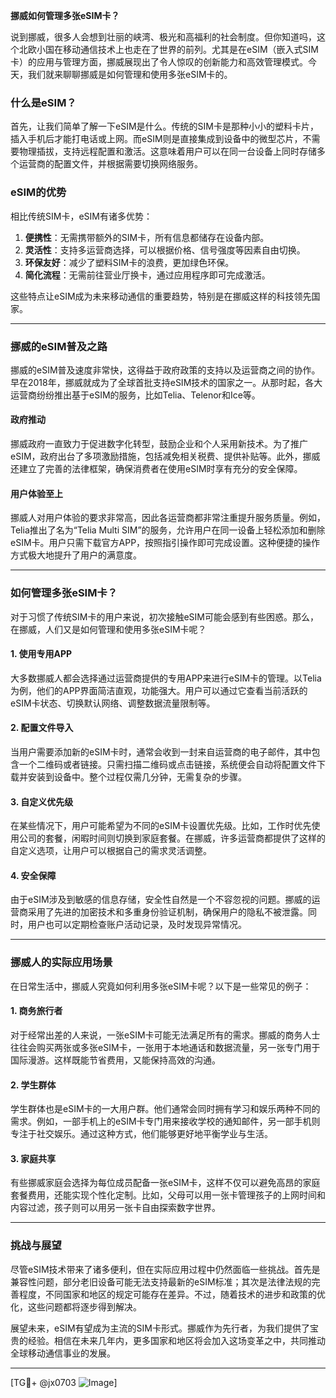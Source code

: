 **挪威如何管理多张eSIM卡？**

说到挪威，很多人会想到壮丽的峡湾、极光和高福利的社会制度。但你知道吗，这个北欧小国在移动通信技术上也走在了世界的前列。尤其是在eSIM（嵌入式SIM卡）的应用与管理方面，挪威展现出了令人惊叹的创新能力和高效管理模式。今天，我们就来聊聊挪威是如何管理和使用多张eSIM卡的。

### 什么是eSIM？

首先，让我们简单了解一下eSIM是什么。传统的SIM卡是那种小小的塑料卡片，插入手机后才能打电话或上网。而eSIM则是直接集成到设备中的微型芯片，不需要物理插拔，支持远程配置和激活。这意味着用户可以在同一台设备上同时存储多个运营商的配置文件，并根据需要切换网络服务。

### eSIM的优势

相比传统SIM卡，eSIM有诸多优势：

1. **便携性**：无需携带额外的SIM卡，所有信息都储存在设备内部。
2. **灵活性**：支持多运营商选择，可以根据价格、信号强度等因素自由切换。
3. **环保友好**：减少了塑料SIM卡的浪费，更加绿色环保。
4. **简化流程**：无需前往营业厅换卡，通过应用程序即可完成激活。

这些特点让eSIM成为未来移动通信的重要趋势，特别是在挪威这样的科技领先国家。

---

### 挪威的eSIM普及之路

挪威的eSIM普及速度非常快，这得益于政府政策的支持以及运营商之间的协作。早在2018年，挪威就成为了全球首批支持eSIM技术的国家之一。从那时起，各大运营商纷纷推出基于eSIM的服务，比如Telia、Telenor和Ice等。

#### 政府推动

挪威政府一直致力于促进数字化转型，鼓励企业和个人采用新技术。为了推广eSIM，政府出台了多项激励措施，包括减免相关税费、提供补贴等。此外，挪威还建立了完善的法律框架，确保消费者在使用eSIM时享有充分的安全保障。

#### 用户体验至上

挪威人对用户体验的要求非常高，因此各运营商都非常注重提升服务质量。例如，Telia推出了名为“Telia Multi SIM”的服务，允许用户在同一设备上轻松添加和删除eSIM卡。用户只需下载官方APP，按照指引操作即可完成设置。这种便捷的操作方式极大地提升了用户的满意度。

---

### 如何管理多张eSIM卡？

对于习惯了传统SIM卡的用户来说，初次接触eSIM可能会感到有些困惑。那么，在挪威，人们又是如何管理和使用多张eSIM卡呢？

#### 1. 使用专用APP

大多数挪威人都会选择通过运营商提供的专用APP来进行eSIM卡的管理。以Telia为例，他们的APP界面简洁直观，功能强大。用户可以通过它查看当前活跃的eSIM卡状态、切换默认网络、调整数据流量限制等。

#### 2. 配置文件导入

当用户需要添加新的eSIM卡时，通常会收到一封来自运营商的电子邮件，其中包含一个二维码或者链接。只需扫描二维码或点击链接，系统便会自动将配置文件下载并安装到设备中。整个过程仅需几分钟，无需复杂的步骤。

#### 3. 自定义优先级

在某些情况下，用户可能希望为不同的eSIM卡设置优先级。比如，工作时优先使用公司的套餐，闲暇时间则切换到家庭套餐。在挪威，许多运营商都提供了这样的自定义选项，让用户可以根据自己的需求灵活调整。

#### 4. 安全保障

由于eSIM涉及到敏感的信息存储，安全性自然是一个不容忽视的问题。挪威的运营商采用了先进的加密技术和多重身份验证机制，确保用户的隐私不被泄露。同时，用户也可以定期检查账户活动记录，及时发现异常情况。

---

### 挪威人的实际应用场景

在日常生活中，挪威人究竟如何利用多张eSIM卡呢？以下是一些常见的例子：

#### 1. 商务旅行者

对于经常出差的人来说，一张eSIM卡可能无法满足所有的需求。挪威的商务人士往往会购买两张或多张eSIM卡，一张用于本地通话和数据流量，另一张专门用于国际漫游。这样既能节省费用，又能保持高效的沟通。

#### 2. 学生群体

学生群体也是eSIM卡的一大用户群。他们通常会同时拥有学习和娱乐两种不同的需求。例如，一部手机上的eSIM卡专门用来接收学校的通知邮件，另一部手机则专注于社交娱乐。通过这种方式，他们能够更好地平衡学业与生活。

#### 3. 家庭共享

有些挪威家庭会选择为每位成员配备一张eSIM卡，这样不仅可以避免高昂的家庭套餐费用，还能实现个性化定制。比如，父母可以用一张卡管理孩子的上网时间和内容过滤，孩子则可以用另一张卡自由探索数字世界。

---

### 挑战与展望

尽管eSIM技术带来了诸多便利，但在实际应用过程中仍然面临一些挑战。首先是兼容性问题，部分老旧设备可能无法支持最新的eSIM标准；其次是法律法规的完善程度，不同国家和地区的规定可能存在差异。不过，随着技术的进步和政策的优化，这些问题都将逐步得到解决。

展望未来，eSIM有望成为主流的SIM卡形式。挪威作为先行者，为我们提供了宝贵的经验。相信在未来几年内，更多国家和地区将会加入这场变革之中，共同推动全球移动通信事业的发展。

---

[TG💪+ @jx0703 ![Image](https://github.com/user-attachments/assets/dbca1d08-cadb-493c-b0ec-ad6f7a83f270)]